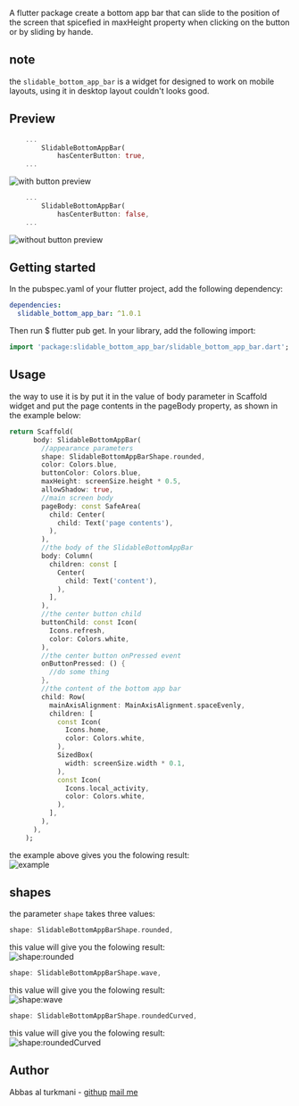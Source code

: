 <!--
This README describes the package. If you publish this package to pub.dev,
this README's contents appear on the landing page for your package.

For information about how to write a good package README, see the guide for
[writing package pages](https://dart.dev/guides/libraries/writing-package-pages).

For general information about developing packages, see the Dart guide for
[creating packages](https://dart.dev/guides/libraries/create-library-packages)
and the Flutter guide for
[developing packages and plugins](https://flutter.dev/developing-packages).
-->

A flutter package create a bottom app bar that can slide to the position of the screen that spicefied in maxHeight property when clicking on the button or by sliding by hande.

## note

the `slidable_bottom_app_bar` is a widget for designed to work on mobile layouts, using it in desktop layout couldn't looks good.

## Preview

```dart
    ...
        SlidableBottomAppBar(
            hasCenterButton: true,
    ...
```

![with button preview](https://user-images.githubusercontent.com/77194041/201508217-b6dd5b9d-0838-4b07-ab94-6aa14a506aed.gif)

```dart
    ...
        SlidableBottomAppBar(
            hasCenterButton: false,
    ...
```

![without button preview](https://user-images.githubusercontent.com/77194041/201508220-efd5c720-43c1-46cd-b149-386a97b20d26.gif)

## Getting started

In the pubspec.yaml of your flutter project, add the following dependency:

```yaml
dependencies:
  slidable_bottom_app_bar: ^1.0.1
```

Then run $ flutter pub get. In your library, add the following import:

```dart
import 'package:slidable_bottom_app_bar/slidable_bottom_app_bar.dart';
```

## Usage

the way to use it is by put it in the value of body parameter in Scaffold widget and put the page contents in the pageBody property, as shown in the example below:

```dart
return Scaffold(
      body: SlidableBottomAppBar(
        //appearance parameters
        shape: SlidableBottomAppBarShape.rounded,
        color: Colors.blue,
        buttonColor: Colors.blue,
        maxHeight: screenSize.height * 0.5,
        allowShadow: true,
        //main screen body
        pageBody: const SafeArea(
          child: Center(
            child: Text('page contents'),
          ),
        ),
        //the body of the SlidableBottomAppBar
        body: Column(
          children: const [
            Center(
              child: Text('content'),
            ),
          ],
        ),
        //the center button child
        buttonChild: const Icon(
          Icons.refresh,
          color: Colors.white,
        ),
        //the center button onPressed event
        onButtonPressed: () {
          //do some thing
        },
        //the content of the bottom app bar
        child: Row(
          mainAxisAlignment: MainAxisAlignment.spaceEvenly,
          children: [
            const Icon(
              Icons.home,
              color: Colors.white,
            ),
            SizedBox(
              width: screenSize.width * 0.1,
            ),
            const Icon(
              Icons.local_activity,
              color: Colors.white,
            ),
          ],
        ),
      ),
    );
```

the example above gives you the folowing result:<br />
![example](https://user-images.githubusercontent.com/77194041/201512285-45b417fb-3cdb-4ea0-9013-5e846db28e5c.gif)

## shapes

the parameter `shape` takes three values:

```dart
shape: SlidableBottomAppBarShape.rounded,
```

this value will give you the folowing result:<br />
![shape:rounded](https://user-images.githubusercontent.com/77194041/201509750-569b1f77-4f04-4571-9b5a-9e5df14b1ccd.jpg)

```dart
shape: SlidableBottomAppBarShape.wave,
```

this value will give you the folowing result:<br />
![shape:wave](https://user-images.githubusercontent.com/77194041/201510223-9171ae49-5535-4fab-ba7e-14558cf2ac5c.jpg)

```dart
shape: SlidableBottomAppBarShape.roundedCurved,
```

this value will give you the folowing result:<br />
![shape:roundedCurved](https://user-images.githubusercontent.com/77194041/201509973-0afef566-7def-44fa-9a74-06ab296a39bc.jpg)

## Author

Abbas al turkmani - [githup](https://github.com/abbas-al-turkmani)
[mail me](mailto:abbas.az408@gmail.com)

